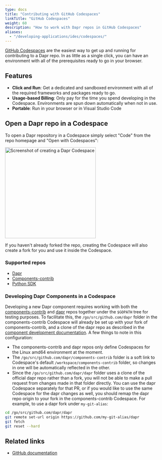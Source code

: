 ```yaml
---
type: docs
title: "Contributing with GitHub Codespaces"
linkTitle: "GitHub Codespaces"
weight: 60
description: "How to work with Dapr repos in GitHub Codespaces"
aliases:
  - "/developing-applications/ides/codespaces/"
---
```


[GitHub Codespaces](https://github.com/features/codespaces) are the easiest way to get up and running for contributing to a Dapr repo. In as little as a single click, you can have an environment with all of the prerequisites ready to go in your browser.

## Features

- **Click and Run**: Get a dedicated and sandboxed environment with all of the required frameworks and packages ready to go.
- **Usage-based Billing**: Only pay for the time you spend developing in the Codespace. Environments are spun down automatically when not in use.
- **Portable**: Run in your browser or in Visual Studio Code

## Open a Dapr repo in a Codespace

To open a Dapr repository in a Codespace simply select "Code" from the repo homepage and "Open with Codespaces":

<img src="/images/codespaces-create.png" alt="Screenshot of creating a Dapr Codespace" width="300">

If you haven't already forked the repo, creating the Codespace will also create a fork for you and use it inside the Codespace.

### Supported repos

- [Dapr](https://github.com/dapr/dapr)
- [Components-contrib](https://github.com/dapr/components-contrib)
- [Python SDK](https://github.com/dapr/python-sdk)

### Developing Dapr Components in a Codespace

Developing a new Dapr component requires working with both the [components-contrib](https://github.com/dapr/components-contrib) and [dapr](https://github.com/dapr/dapr) repos together under the `$GOPATH` tree for testing purposes. To facilitate this, the `/go/src/github.com/dapr` folder in the components-contrib Codespace will already be set up with your fork of components-contrib, and a clone of the dapr repo as described in the [component development documentation](https://github.com/dapr/components-contrib/blob/master/docs/developing-component.md). A few things to note in this configuration:

- The components-contrib and dapr repos only define Codespaces for the Linux amd64 environment at the moment.
- The `/go/src/github.com/dapr/components-contrib` folder is a soft link to Codespace's default `/workspace/components-contrib` folder, so changes in one will be automatically reflected in the other.
- Since the `/go/src/github.com/dapr/dapr` folder uses a clone of the official dapr repo rather than a fork, you will not be able to make a pull request from changes made in that folder directly. You can use the dapr Codespace separately for that PR, or if you would like to use the same Codespace for the dapr changes as well, you should remap the dapr repo origin to your fork in the components-contrib Codespace. For example, to use a dapr fork under `my-git-alias`:

```bash
cd /go/src/github.com/dapr/dapr
git remote set-url origin https://github.com/my-git-alias/dapr
git fetch
git reset --hard
```

## Related links
<!-- IGNORE_LINKS -->
- [GitHub documentation](https://docs.github.com/github/developing-online-with-codespaces/about-codespaces)
<!-- END_IGNORE -->
